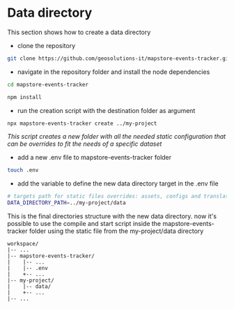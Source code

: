 
# Data directory

This section shows how to create a data directory

- clone the repository

```bash
git clone https://github.com/geosolutions-it/mapstore-events-tracker.git
```

- navigate in the repository folder and install the node dependencies

```bash
cd mapstore-events-tracker
```

```bash
npm install
```

- run the creation script with the destination folder as argument

```bash
npx mapstore-events-tracker create ../my-project
```

*This script creates a new folder with all the needed static configuration that can be overrides to fit the needs of a specific dataset*

- add a new .env file to mapstore-events-tracker folder

```bash
touch .env
```

- add the variable to define the new data directory target in the .env file

```bash
# targets path for static files overrides: assets, configs and translations
DATA_DIRECTORY_PATH=../my-project/data
```

This is the final directories structure with the new data directory. now it's possible to use the compile and start script inside the mapstore-events-tracker folder using the static file from the my-project/data directory

```
workspace/
|-- ...
|-- mapstore-events-tracker/
|    |-- ...
|    |-- .env
|    +-- ...
|-- my-project/
|    |-- data/
|    +-- ...
|-- ...
```
